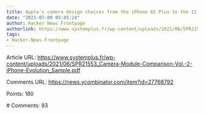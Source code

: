 ```yaml
---
title: Apple's camera design choices from the iPhone 6S Plus to the 12 Pro Max [pdf]
date: "2021-07-08 05:45:24"
author: Hacker News Frontpage
authorlink: https://www.systemplus.fr/wp-content/uploads/2021/06/SPR21553_Camera-Module-Comparison-Vol.-2-iPhone-Evolution_Sample.pdf
tags:
- Hacker-News-Frontpage
---
```


<p>Article URL: <a href="https://www.systemplus.fr/wp-content/uploads/2021/06/SPR21553_Camera-Module-Comparison-Vol.-2-iPhone-Evolution_Sample.pdf">https://www.systemplus.fr/wp-content/uploads/2021/06/SPR21553_Camera-Module-Comparison-Vol.-2-iPhone-Evolution_Sample.pdf</a></p>
<p>Comments URL: <a href="https://news.ycombinator.com/item?id=27768792">https://news.ycombinator.com/item?id=27768792</a></p>
<p>Points: 180</p>
<p># Comments: 93</p>
